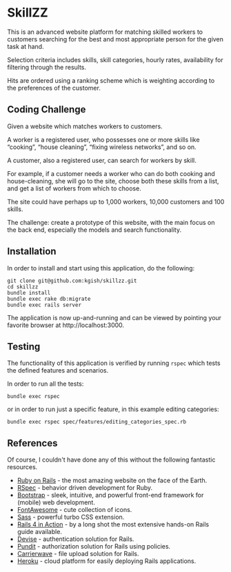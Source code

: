 # SkillZZ

This is an advanced website platform for matching skilled workers to customers searching for the best and most appropriate person for the given task at hand.

Selection criteria includes skills, skill categories, hourly rates, availability for filtering through the results.

Hits are ordered using a ranking scheme which is weighting according to the preferences of the customer.


## Coding Challenge

Given a website which matches workers to customers. 

A worker is a registered user, who possesses one or more skills like “cooking”, “house cleaning”, “fixing wireless networks”, and so on. 

A customer, also a registered user, can search for workers by skill.

For example, if a customer needs a worker who can do both cooking and house-cleaning, she will go to the site, choose both these skills from a list, and get a list of workers from which to choose.

The site could have perhaps up to 1,000 workers, 10,000 customers and 100 skills.

The challenge: create a prototype of this website, with the main focus on the back end, especially the models and search functionality.

## Installation

In order to install and start using this application, do the following:

    git clone git@github.com:kgish/skillzz.git
    cd skillzz
    bundle install
    bundle exec rake db:migrate
    bundle exec rails server

The application is now up-and-running and can be viewed by pointing your favorite browser at http://localhost:3000.

## Testing

The functionality of this application is verified by running `rspec` which tests the defined features and scenarios.

In order to run all the tests:

    bundle exec rspec
  
or in order to run just a specific feature, in this example editing categories:

    bundle exec rspec spec/features/editing_categories_spec.rb
    

## References

Of course, I couldn't have done any of this without the following fantastic resources.

* [Ruby on Rails](http://rubyonrails.org/) - the most amazing website on the face of the Earth.
* [RSpec](http://rspec.info/) - behavior driven development for Ruby.
* [Bootstrap](http://getbootstrap.com/) - sleek, intuitive, and powerful front-end framework for (mobile) web development.
* [FontAwesome](http://fontawesome.io/) - cute collection of icons.
* [Sass](http://sass-lang.com/) - powerful turbo CSS extension.
* [Rails 4 in Action](https://www.manning.com/books/rails-4-in-action) - by a long shot the most extensive hands-on Rails guide available.
* [Devise](https://github.com/plataformatec/devise) - authentication solution for Rails.
* [Pundit](https://github.com/elabs/pundit) - authorization solution for Rails using policies.
* [Carrierwave](https://github.com/carrierwaveuploader/carrierwave) - file upload solution for Rails.
* [Heroku](https://www.heroku.com/) - cloud platform for easily deploying Rails applications.
